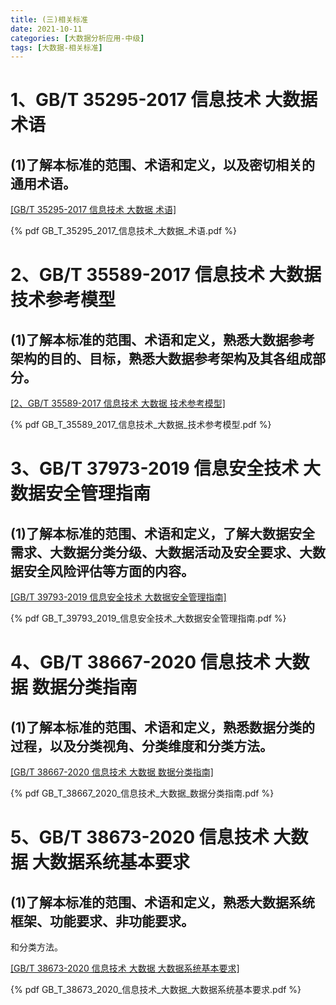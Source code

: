 ```yaml
---
title: (三)相关标准
date: 2021-10-11
categories: [大数据分析应用-中级]
tags: [大数据-相关标准]
---
```


# 1、GB/T 35295-2017 信息技术 大数据 术语 
## (1)了解本标准的范围、术语和定义，以及密切相关的通用术语。 

[[GB/T 35295-2017 信息技术 大数据 术语]](./GB_T_35295_2017_信息技术_大数据_术语.pdf)

{% pdf GB_T_35295_2017_信息技术_大数据_术语.pdf %}

# 2、GB/T 35589-2017 信息技术 大数据 技术参考模型 
## (1)了解本标准的范围、术语和定义，熟悉大数据参考架构的目的、目标，熟悉大数据参考架构及其各组成部分。

[[2、GB/T 35589-2017 信息技术 大数据 技术参考模型]](./GB_T_35589_2017_信息技术_大数据_技术参考模型.pdf)

{% pdf GB_T_35589_2017_信息技术_大数据_技术参考模型.pdf %}

# 3、GB/T 37973-2019 信息安全技术 大数据安全管理指南
## (1)了解本标准的范围、术语和定义，了解大数据安全需求、大数据分类分级、大数据活动及安全要求、大数据安全风险评估等方面的内容。

[[GB/T 39793-2019 信息安全技术 大数据安全管理指南]](./GB_T_39793_2019_信息安全技术_大数据安全管理指南.pdf)

{% pdf GB_T_39793_2019_信息安全技术_大数据安全管理指南.pdf %}

# 4、GB/T 38667-2020 信息技术 大数据 数据分类指南
## (1)了解本标准的范围、术语和定义，熟悉数据分类的过程，以及分类视角、分类维度和分类方法。

[[GB/T 38667-2020 信息技术 大数据 数据分类指南]](./GB_T_38667_2020_信息技术_大数据_数据分类指南.pdf)

{% pdf GB_T_38667_2020_信息技术_大数据_数据分类指南.pdf %}


# 5、GB/T 38673-2020 信息技术 大数据 大数据系统基本要求
## (1)了解本标准的范围、术语和定义，熟悉大数据系统框架、功能要求、非功能要求。
和分类方法。

[[GB/T 38673-2020 信息技术 大数据 大数据系统基本要求]](./GB_T_38673_2020_信息技术_大数据_大数据系统基本要求.pdf)

{% pdf GB_T_38673_2020_信息技术_大数据_大数据系统基本要求.pdf %}